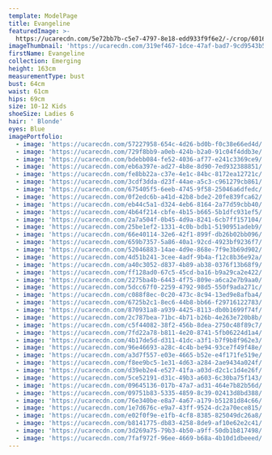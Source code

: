 ```yaml
---
template: ModelPage
title: Evangeline
featuredImage: >-
  https://ucarecdn.com/5e72bb7b-c5e7-4797-8e18-edd933f9f6e2/-/crop/6016x2907/0,778/-/preview/
imageThumbnail: 'https://ucarecdn.com/319ef467-1dce-47af-bad7-9cd9543b5c37/'
firstName: Evangeline
collection: Emerging
height: 163cm
measurementType: bust
bust: 64cm
waist: 61cm
hips: 69cm
size: 10-12 Kids
shoeSize: Ladies 6
hair: ' Blonde'
eyes: Blue
imagePortfolio:
  - image: 'https://ucarecdn.com/57227958-654c-4d26-bd0b-f0c38e66ed4d/'
  - image: 'https://ucarecdn.com/729f8bb9-a0eb-424b-b2a0-91c04f4ddb3e/'
  - image: 'https://ucarecdn.com/bdebb084-fe52-4036-af77-e241c3369ce9/'
  - image: 'https://ucarecdn.com/eb6a397e-ad27-4b8e-8d90-7ed932388851/'
  - image: 'https://ucarecdn.com/fe8bb22a-c37e-4e1c-84bc-8172ea12721c/'
  - image: 'https://ucarecdn.com/3cdf3dda-d23f-44ae-a5c3-c961279cb861/'
  - image: 'https://ucarecdn.com/675405f5-6eeb-4745-9f58-25046a6dfedc/'
  - image: 'https://ucarecdn.com/0f2edc6b-a41d-42b8-bde2-20fe839fca62/'
  - image: 'https://ucarecdn.com/eb44c5a1-d324-4eb6-8164-2a77d59cbb40/'
  - image: 'https://ucarecdn.com/4b64f214-cbfe-4b15-b665-5b1dfc931ef5/'
  - image: 'https://ucarecdn.com/2a7a504f-0b45-4d9a-8241-6cb7ff157104/'
  - image: 'https://ucarecdn.com/25be1ef2-1331-4c0b-bdb1-5190951adeb9/'
  - image: 'https://ucarecdn.com/66e40114-32e6-42f1-899f-db26b02bb096/'
  - image: 'https://ucarecdn.com/659b7357-5a86-40a1-92cd-4923bf9236f7/'
  - image: 'https://ucarecdn.com/52046883-14ae-4d9e-868e-7f9e3b69d902/'
  - image: 'https://ucarecdn.com/4d51b241-3cee-4adf-9b4a-f12c8b36e92a/'
  - image: 'https://ucarecdn.com/a40c3052-d837-4b89-ab38-0376f13b68f9/'
  - image: 'https://ucarecdn.com/ff128ad0-67c5-45cd-ba16-b9a29ca2e422/'
  - image: 'https://ucarecdn.com/2275ba4b-6443-4f75-809e-a6ca2e7b9aa0/'
  - image: 'https://ucarecdn.com/5dcc67f0-2259-4792-98d5-550f9ada271c/'
  - image: 'https://ucarecdn.com/c088f8ec-0c20-473c-8c94-13ed9e8afba4/'
  - image: 'https://ucarecdn.com/6725b2c1-8ec6-44b8-bb66-f29716122783/'
  - image: 'https://ucarecdn.com/870931a8-a939-4425-8113-db0b1699f74f/'
  - image: 'https://ucarecdn.com/2c787bea-71bc-4b71-b26b-4e263e720b8b/'
  - image: 'https://ucarecdn.com/c5f44082-38f2-456b-8dea-2750c48f89c7/'
  - image: 'https://ucarecdn.com/7fd22a78-b811-4e20-8741-5fb06224d1a4/'
  - image: 'https://ucarecdn.com/4b17de5d-d311-41dc-a3f1-b7f9b8f962e3/'
  - image: 'https://ucarecdn.com/96e46693-a28c-4c4b-be94-93ce7f49f48e/'
  - image: 'https://ucarecdn.com/a3d7f557-e03e-4665-b52e-e4f171fe519e/'
  - image: 'https://ucarecdn.com/f8ee9bc5-1e31-4d63-a284-2ae9434a024f/'
  - image: 'https://ucarecdn.com/d39eb2e4-e527-41fa-a03d-d2c1c1d4e26f/'
  - image: 'https://ucarecdn.com/5ce52191-d31c-49b3-a603-6c30ba75f143/'
  - image: 'https://ucarecdn.com/09645136-017b-47a7-ad31-464e7b82b56d/'
  - image: 'https://ucarecdn.com/09751b83-5335-4859-8c39-02413d8bd388/'
  - image: 'https://ucarecdn.com/76e340be-e8a7-4a67-a179-b51281d84c66/'
  - image: 'https://ucarecdn.com/1e7d676c-e9a7-43ff-9524-dc2a70ece815/'
  - image: 'https://ucarecdn.com/e02f0f9e-e1fb-4cf8-8385-825049dc26a8/'
  - image: 'https://ucarecdn.com/b8141775-db83-4258-8de9-af10e62e2c41/'
  - image: 'https://ucarecdn.com/3d269a75-79b3-4b50-a9ff-50db1b817498/'
  - image: 'https://ucarecdn.com/7faf972f-96ee-4669-b68a-4b10d1dbeeed/'
---
```


